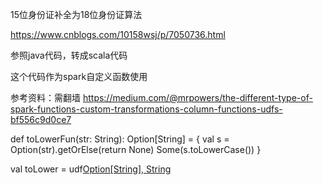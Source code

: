 15位身份证补全为18位身份证算法

https://www.cnblogs.com/10158wsj/p/7050736.html

参照java代码，转成scala代码

这个代码作为spark自定义函数使用

参考资料：需翻墙
https://medium.com/@mrpowers/the-different-type-of-spark-functions-custom-transformations-column-functions-udfs-bf556c9d0ce7
 
def toLowerFun(str: String): Option[String] = {
  val s = Option(str).getOrElse(return None)
  Some(s.toLowerCase())
}

val toLower = udf[Option[String], String](toLowerFun)